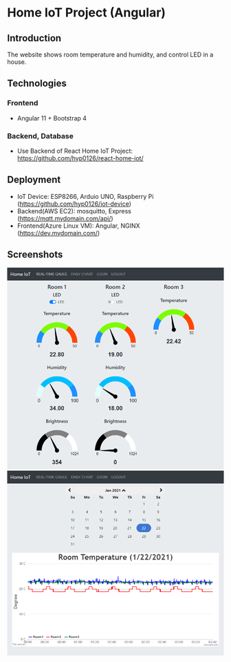 # Home IoT Project (Angular)

## Introduction
The website shows room temperature and humidity, and control LED in a house.

## Technologies
### Frontend
* Angular 11 + Bootstrap 4<br/>
### Backend, Database
* Use Backend of React Home IoT Project: https://github.com/hyp0126/react-home-iot/

## Deployment
* IoT Device: ESP8266, Arduio UNO, Raspberry Pi (https://github.com/hyp0126/iot-device)<br/>
* Backend(AWS EC2): mosquitto, Express (https://mqtt.mydomain.com/api/)<br/>
* Frontend(Azure Linux VM): Angular, NGINX (https://dev.mydomain.com/)<br/>

## Screenshots
<p align="center">
  <img src="https://github.com/hyp0126/angular-home-iot/blob/master/RealTimeGuage.png?raw=true" width="700" />
  <img src="https://github.com/hyp0126/angular-home-iot/blob/master/DailyChart.png?raw=true" width="700" />
</p>
